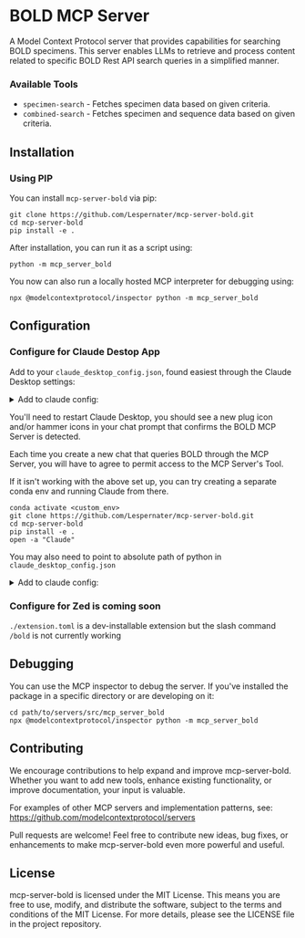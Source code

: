 
# BOLD MCP Server

A Model Context Protocol server that provides capabilities for searching BOLD specimens. This server enables LLMs to retrieve and process content related to specific BOLD Rest API search queries in a simplified manner.

### Available Tools

- `specimen-search` - Fetches specimen data based on given criteria.
- `combined-search` - Fetches specimen and sequence data based on given criteria.

## Installation

### Using PIP

You can install `mcp-server-bold` via pip:

```
git clone https://github.com/Lespernater/mcp-server-bold.git
cd mcp-server-bold
pip install -e .
```

After installation, you can run it as a script using:

```
python -m mcp_server_bold
```

You now can also run a locally hosted MCP interpreter for debugging using:

```
npx @modelcontextprotocol/inspector python -m mcp_server_bold
```

## Configuration

### Configure for Claude Destop App

Add to your `claude_desktop_config.json`, found easiest through the Claude Desktop settings:

<details>
<summary>Add to claude config:</summary>

```json
"mcpServers": {
  "bold": {
    "command": "python",
    "args": ["-m", "mcp_server_bold"]
  }
}
```
</details>

You'll need to restart Claude Desktop, you should see a new plug icon and/or hammer icons in your chat prompt that confirms the BOLD MCP Server is detected.

Each time you create a new chat that queries BOLD through the MCP Server, you will have to agree to permit access to the MCP Server's Tool.

If it isn't working with the above set up, you can try creating a separate conda env and running Claude from there.

```
conda activate <custom_env>
git clone https://github.com/Lespernater/mcp-server-bold.git
cd mcp-server-bold
pip install -e .
open -a "Claude"
```

You may also need to point to absolute path of python in `claude_desktop_config.json`

<details>
<summary>Add to claude config:</summary>

```json
"mcpServers": {
  "bold": {
    "command": "/path/to/bin/python",
    "args": ["-m", "mcp_server_bold"]
  }
}
```
</details>

### Configure for Zed is coming soon

`./extension.toml` is a dev-installable extension but the slash command `/bold` is not currently working

## Debugging

You can use the MCP inspector to debug the server. If you've installed the package in a specific directory or are developing on it:

```
cd path/to/servers/src/mcp_server_bold
npx @modelcontextprotocol/inspector python -m mcp_server_bold
```

## Contributing

We encourage contributions to help expand and improve mcp-server-bold. Whether you want to add new tools, enhance existing functionality, or improve documentation, your input is valuable.

For examples of other MCP servers and implementation patterns, see:
https://github.com/modelcontextprotocol/servers

Pull requests are welcome! Feel free to contribute new ideas, bug fixes, or enhancements to make mcp-server-bold even more powerful and useful.

## License

mcp-server-bold is licensed under the MIT License. This means you are free to use, modify, and distribute the software, subject to the terms and conditions of the MIT License. For more details, please see the LICENSE file in the project repository.
